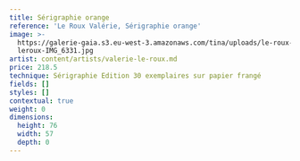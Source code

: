 ```yaml
---
title: Sérigraphie orange
reference: 'Le Roux Valérie, Sérigraphie orange'
image: >-
  https://galerie-gaia.s3.eu-west-3.amazonaws.com/tina/uploads/le-roux-valerie/galerie-gaia-valérie
  leroux-IMG_6331.jpg
artist: content/artists/valerie-le-roux.md
price: 218.5
technique: Sérigraphie Edition 30 exemplaires sur papier frangé
fields: []
styles: []
contextual: true
weight: 0
dimensions:
  height: 76
  width: 57
  depth: 0
---
```


